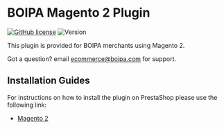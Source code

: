# BOIPA Magento 2 Plugin
[![GitHub license](https://img.shields.io/github/license/BOIPA/Magento_2)](https://github.com/BOIPA/Magento_2/blob/master/LICENSE)
![Version](https://img.shields.io/badge/version-1.1.0-informational)

This plugin is provided for BOIPA merchants using Magento 2. 

Got a question? email ecommerce@boipa.com for support.

## Installation Guides
For instructions on how to install the plugin on PrestaShop please use the following link:

* [Magento 2](https://github.com/BOIPA/Magento_2/wiki/Installation-of-BOIPA-plugin-for-Magento-2.x)
